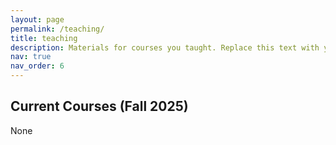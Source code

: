 ```yaml
---
layout: page
permalink: /teaching/
title: teaching
description: Materials for courses you taught. Replace this text with your description.
nav: true
nav_order: 6
---
```

## Current Courses (Fall 2025)
None
